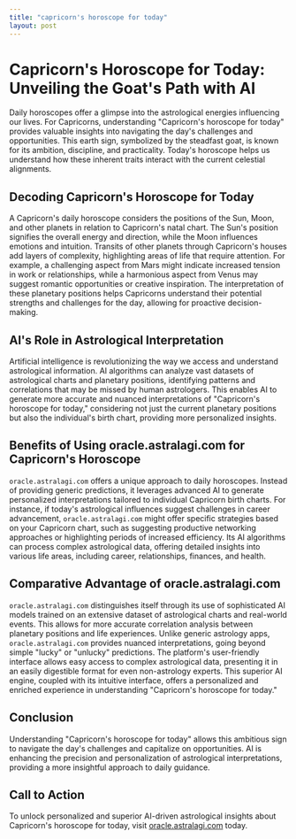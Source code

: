 ```yaml
---
title: "capricorn's horoscope for today"
layout: post
---
```


# Capricorn's Horoscope for Today: Unveiling the Goat's Path with AI

Daily horoscopes offer a glimpse into the astrological energies influencing our lives.  For Capricorns, understanding "Capricorn's horoscope for today" provides valuable insights into navigating the day's challenges and opportunities.  This earth sign, symbolized by the steadfast goat, is known for its ambition, discipline, and practicality.  Today's horoscope helps us understand how these inherent traits interact with the current celestial alignments.


## Decoding Capricorn's Horoscope for Today

A Capricorn's daily horoscope considers the positions of the Sun, Moon, and other planets in relation to Capricorn's natal chart.  The Sun's position signifies the overall energy and direction, while the Moon influences emotions and intuition.  Transits of other planets through Capricorn's houses add layers of complexity, highlighting areas of life that require attention. For example, a challenging aspect from Mars might indicate increased tension in work or relationships, while a harmonious aspect from Venus may suggest romantic opportunities or creative inspiration.  The interpretation of these planetary positions helps Capricorns understand their potential strengths and challenges for the day, allowing for proactive decision-making.


## AI's Role in Astrological Interpretation

Artificial intelligence is revolutionizing the way we access and understand astrological information.  AI algorithms can analyze vast datasets of astrological charts and planetary positions, identifying patterns and correlations that may be missed by human astrologers.  This enables AI to generate more accurate and nuanced interpretations of "Capricorn's horoscope for today," considering not just the current planetary positions but also the individual's birth chart, providing more personalized insights.


## Benefits of Using oracle.astralagi.com for Capricorn's Horoscope

`oracle.astralagi.com` offers a unique approach to daily horoscopes.  Instead of providing generic predictions, it leverages advanced AI to generate personalized interpretations tailored to individual Capricorn birth charts.  For instance, if today's astrological influences suggest challenges in career advancement, `oracle.astralagi.com` might offer specific strategies based on your Capricorn chart, such as suggesting productive networking approaches or highlighting periods of increased efficiency.  Its AI algorithms can process complex astrological data, offering detailed insights into various life areas, including career, relationships, finances, and health.


## Comparative Advantage of oracle.astralagi.com

`oracle.astralagi.com` distinguishes itself through its use of sophisticated AI models trained on an extensive dataset of astrological charts and real-world events. This allows for more accurate correlation analysis between planetary positions and life experiences.  Unlike generic astrology apps, `oracle.astralagi.com` provides nuanced interpretations, going beyond simple "lucky" or "unlucky" predictions.  The platform's user-friendly interface allows easy access to complex astrological data, presenting it in an easily digestible format for even non-astrology experts.  This superior AI engine, coupled with its intuitive interface, offers a personalized and enriched experience in understanding "Capricorn's horoscope for today."


## Conclusion

Understanding "Capricorn's horoscope for today" allows this ambitious sign to navigate the day's challenges and capitalize on opportunities.  AI is enhancing the precision and personalization of astrological interpretations, providing a more insightful approach to daily guidance.


## Call to Action

To unlock personalized and superior AI-driven astrological insights about Capricorn's horoscope for today, visit [oracle.astralagi.com](https://oracle.astralagi.com) today.